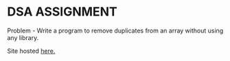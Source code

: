 # DSA ASSIGNMENT

Problem - Write a program to remove duplicates from an array without using any library.

Site hosted [here.](https://ankit-rawani.github.io/DSA-assignment/)